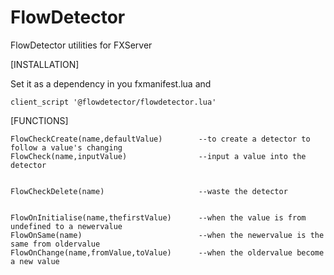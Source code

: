 # FlowDetector
FlowDetector utilities for FXServer

[INSTALLATION]

Set it as a dependency in you fxmanifest.lua
and
```
client_script '@flowdetector/flowdetector.lua'
```
[FUNCTIONS]
```
FlowCheckCreate(name,defaultValue)        --to create a detector to follow a value's changing
FlowCheck(name,inputValue)                --input a value into the detector


FlowCheckDelete(name)                     --waste the detector


FlowOnInitialise(name,thefirstValue)      --when the value is from undefined to a newervalue 
FlowOnSame(name)                          --when the newervalue is the same from oldervalue
FlowOnChange(name,fromValue,toValue)      --when the oldervalue become a new value 
```